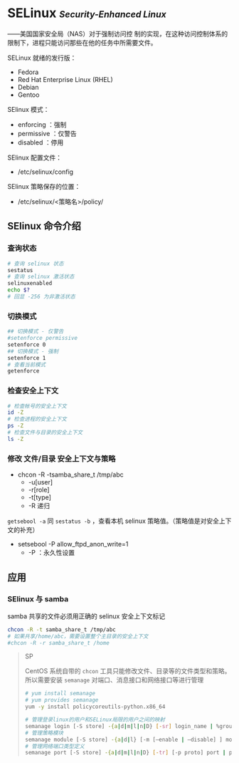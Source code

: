 # SELinux <small><small>*Security-Enhanced Linux*</small></small>
——美国国家安全局（NAS）对于强制访问控 制的实现，在这种访问控制体系的限制下，进程只能访问那些在他的任务中所需要文件。

SELinux 就绪的发行版：
- Fedora
- Red Hat Enterprise Linux (RHEL)
- Debian
- Gentoo

SElinux 模式：
- enforcing ：强制
- permissive ：仅警告
- disabled ：停用

SElinux 配置文件：
- /etc/selinux/config

SElinux 策略保存的位置：
- /etc/selinux/<策略名>/policy/

## SElinux 命令介绍
### 查询状态
```sh
# 查询 selinux 状态
sestatus
# 查询 selinux 激活状态
selinuxenabled
echo $?
# 回显 -256 为非激活状态
```
### 切换模式
```sh
## 切换模式 - 仅警告
#setenforce permissive
setenforce 0
## 切换模式 - 强制
setenforce 1
# 查看当前模式
getenforce
```
### 检查安全上下文
```sh
# 检查帐号的安全上下文
id -Z
# 检查进程的安全上下文
ps -Z
# 检查文件与目录的安全上下文
ls -Z
```
### 修改 文件/目录 安全上下文与策略
- chcon -R -tsamba_share_t /tmp/abc
    - -u[user]
    - -r[role]
    - -t[type]
    - -R 递归

`getsebool -a` 同 `sestatus -b` ，查看本机 selinux 策略值。（策略值是对安全上下文的补充）
- setsebool -P allow_ftpd_anon_write=1
    - -P ：永久性设置

## 应用
### SElinux 与 samba
samba 共享的文件必须用正确的 selinux 安全上下文标记
```sh
chcon -R -t samba_share_t /tmp/abc
# 如果共享/home/abc，需要设置整个主目录的安全上下文
#chcon -R -r samba_share_t /home
```

> SP
>
> CentOS 系统自带的 `chcon` 工具只能修改文件、目录等的文件类型和策略。
> 所以需要安装 `semanage` 对端口、消息接口和网络接口等进行管理
> ```sh
> # yum install semanage
> # yum provides semanage
> yum -y install policycoreutils-python.x86_64
>
> # 管理登录linux的用户和SELinux局限的用户之间的映射
> semanage login [-S store] -{a|d|m|l|n|D} [-sr] login_name | %groupname
> # 管理策略模块
> semanage module [-S store] -{a|d|l} [-m [–enable | –disable] ] module_name
> # 管理网络端口类型定义
> semanage port [-S store] -{a|d|m|l|n|D} [-tr] [-p proto] port | port_range
> ```
